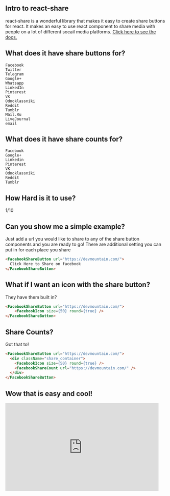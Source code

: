 ## Intro to react-share

react-share is a wonderful library that makes it easy to create share buttons for react. It makes an easy to use react component to share media with people on a lot of different socail media platforms. <a href='https://github.com/nygardk/react-share' >Click here to see the docs.</a>

## What does it have share buttons for?

    Facebook
    Twitter
    Telegram
    Google+
    Whatsapp
    LinkedIn
    Pinterest
    VK
    Odnoklassniki
    Reddit
    Tumblr
    Mail.Ru
    LiveJournal
    email

## What does it have share counts for?

    Facebook
    Google+
    Linkedin
    Pinterest
    VK
    Odnoklassniki
    Reddit
    Tumblr

## How Hard is it to use?
1/10

## Can you show me a simple example?
Just add a url you would like to share to any of the share button components and you are ready to go! There are additional setting you can put in for each place you share

```html
<FacebookShareButton url="https://devmountain.com/">
  Click Here to Share on facebook
</FacebookShareButton>
```

## What if I want an icon with the share button?
They have them built in?
```html
<FacebookShareButton url="https://devmountain.com/">
    <FacebookIcon size={50} round={true} />
</FacebookShareButton>
```

## Share Counts? 
Got that to!

```html
<FacebookShareButton url="https://devmountain.com/">
  <div className="share_container">
    <FacebookIcon size={50} round={true} />
    <FacebookShareCount url="https://devmountain.com/" />
  </div>
</FacebookShareButton>
```

## Wow that is easy and cool!
<iframe src="https://giphy.com/embed/LaabpwEUXVUhq" width="480" height="274" frameBorder="0" class="giphy-embed" allowFullScreen></iframe>